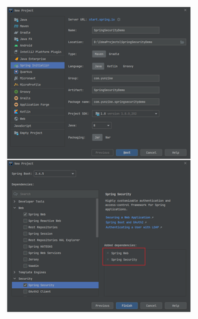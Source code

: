 <img src="../images/image-20210506155407283.png" alt="image-20210506155407283" style="zoom:50%;" />

<img src="../images/image-20210506155340513.png" alt="image-20210506155340513" style="zoom:50%;" />


